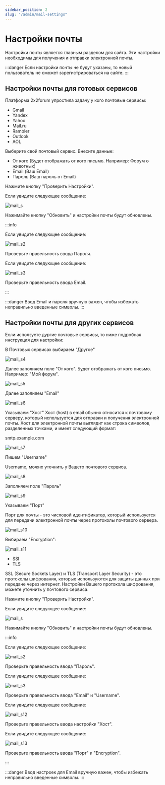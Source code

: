 ```yaml
---
sidebar_position: 2
slug: "/admin/mail-settings"
---
```


# Настройки почты

Настройки почты является главным разделом для сайта. Эти настройки необходимы для получения и отправки электронной почты.

:::danger
Если настройки почты не будут указаны, то новый пользователь не сможет зарегистрироваться на сайте.
:::

## Настройки почты для готовых сервисов

Платформа 2x2forum упростила задачу у кого почтовые сервисы:

- Gmail
- Yandex
- Yahoo
- Mail.ru
- Rambler
- Outlook
- AOL

Выберите свой почтовый сервис.
Внесите данные:

- От кого (Будет отображать от кого письмо. Например: Форум о животных)
- Email (Ваш Email)
- Пароль (Ваш пароль от Email)

Нажмите кнопку "Проверить Настройки".

Если увидите следующее сообщение:

![mail_s](/img/mail_s.png)

Нажимайте кнопку "Обновить" и настройки почты будут обновлены.

:::info

Если увидите следующее сообщение:

![mail_s2](/img/mail_s2.png)

Проверьте правельность ввода Пароля.

Если увидите следующее сообщение:

![mail_s3](/img/mail_s3.png)

Проверьте правельность ввода Email.

:::

:::danger
Ввод Email и пароля вручную важен, чтобы избежать неправильно введенные символы.
:::

## Настройки почты для других сервисов

Если исползуете дургие почтовые сервисы, то ниже подробная инструкция для настройки:

В Почтовых сервисах выбираем "Другое"

![mail_s4](/img/mail_s4.png)

Далее заполняем поле "От кого". Будет отображать от кого письмо. Например: "Мой форум".

![mail_s5](/img/mail_s5.png)

Далее заполняем "Email"

![mail_s6](/img/mail_s6.png)

Указываем "Хост"
Хост (host) в email обычно относится к почтовому серверу, который используется для отправки и получения электронной почты. Хост для электронной почты выглядит как строка символов, разделенных точками, и имеет следующий формат:

smtp.example.com

![mail_s7](/img/mail_s7.png)

Пишем "Username"

Username, можно уточнить у Вашего почтового сервиса.

![mail_s8](/img/mail_s8.png)

Заполняем поле "Пароль"

![mail_s9](/img/mail_s9.png)

Указываем "Порт"

Порт для почты - это числовой идентификатор, который используется для передачи электронной почты через протоколы почтового сервера.

![mail_s10](/img/mail_s10.png)

Выбираем "Encryption":

![mail_s11](/img/mail_s11.png)

- SSl
- TLS

SSL (Secure Sockets Layer) и TLS (Transport Layer Security) - это протоколы шифрования, которые используются для защиты данных при передаче через интернет. Настройки Вашего протокола шифрования, можете уточнить у почтового сервиса.

Нажмите кнопку "Проверить Настройки".

Если увидите следующее сообщение:

![mail_s](/img/mail_s.png)

Нажимайте кнопку "Обновить" и настройки почты будут обновлены.

:::info

Если увидите следующее сообщение:

![mail_s2](/img/mail_s2.png)

Проверьте правельность ввода "Пароль".

Если увидите следующее сообщение:

![mail_s3](/img/mail_s3.png)

Проверьте правельность ввода "Email" и "Username".

Если увидите следующее сообщение:

![mail_s12](/img/mail_s12.png)

Проверьте правельность ввода настройки "Хост".

Если увидите следующее сообщение:

![mail_s13](/img/mail_s13.png)

Проверьте правельность ввода "Порт" и "Encryption".

:::

:::danger
Ввод настроек для Email вручную важен, чтобы избежать неправильно введенные символы.
:::
